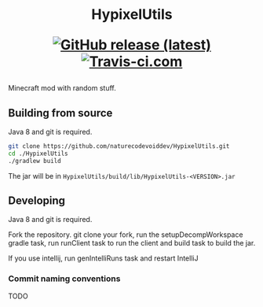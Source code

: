 <h1 align="center">
HypixelUtils

<br>

<a href="https://naturecodevoid.dev/downloads.html?name=hypixelutils"><img align="center" alt="GitHub release (latest)" src="https://img.shields.io/github/v/release/naturecodevoiddev/HypixelUtils?label=latest%20release%20%28click%20to%20download%29&style=for-the-badge"></a>
<br>
<a href="https://travis-ci.com/github/naturecodevoiddev/HypixelUtils"><img align="center" alt="Travis-ci.com" src="https://img.shields.io/travis/com/naturecodevoiddev/HypixelUtils?style=for-the-badge"></a>

</h1>

<!-- [![GitHub release (latest by date)](https://img.shields.io/github/v/release/naturecodevoiddev/HypixelUtils?label=latest%20release%20%28click%20to%20download%29&style=for-the-badge)](https://naturecodevoid.dev/downloads.html?name=hypixelutils)
[![Travis-ci.com stable](https://img.shields.io/travis/com/naturecodevoiddev/HypixelUtils?style=for-the-badge)](https://travis-ci.com/github/naturecodevoiddev/HypixelUtils) -->

Minecraft mod with random stuff.

## Building from source

Java 8 and git is required.

```sh
git clone https://github.com/naturecodevoiddev/HypixelUtils.git
cd ./HypixelUtils
./gradlew build
```

The jar will be in `HypixelUtils/build/lib/HypixelUtils-<VERSION>.jar`

## Developing

Java 8 and git is required.

Fork the repository. git clone your fork, run the setupDecompWorkspace gradle task, run runClient task to run the client
and build task to build the jar.

If you use intellij, run genIntelliRuns task and restart IntelliJ

### Commit naming conventions

TODO
